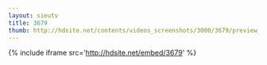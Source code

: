 ```yaml
---
layout: sieutv
title: 3679
thumb: http://hdsite.net/contents/videos_screenshots/3000/3679/preview_360p.mp4.jpg
---
```

{% include iframe src='http://hdsite.net/embed/3679' %}
 
